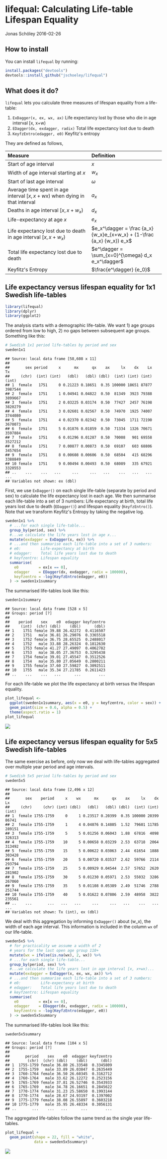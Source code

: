 lifequal: Calculating Life-table Lifespan Equality
================
Jonas Schöley
2016-02-26

How to install
--------------

You can install `lifequal` by running:

``` r
install.packages("devtools")
devtools::install_github("jschoeley/lifequal")
```

What does it do?
----------------

`lifequal` lets you calculate three measures of lifespan equality from a life-table:

1.  `ExDagger(x, ex, wx, ax)` Life expectancy lost by those who die in age interval \[x, x+w)
2.  `EDagger(dx, exdagger, radix)` Total life expectancy lost due to death
3.  `KeyfzEntro(edagger, e0)` Keyfitz's entropy

They are defined as follows,

<table>
<colgroup>
<col width="53%" />
<col width="46%" />
</colgroup>
<thead>
<tr class="header">
<th align="left">Measure</th>
<th align="left">Definition</th>
</tr>
</thead>
<tbody>
<tr class="odd">
<td align="left">Start of age interval</td>
<td align="left"><span class="math inline"><em>x</em></span></td>
</tr>
<tr class="even">
<td align="left">Width of age interval starting at <span class="math inline"><em>x</em></span></td>
<td align="left"><span class="math inline"><em>w</em><sub><em>x</em></sub></span></td>
</tr>
<tr class="odd">
<td align="left">Start of last age interval</td>
<td align="left"><span class="math inline"><em>ω</em></span></td>
</tr>
<tr class="even">
<td align="left">Average time spent in age interval <span class="math inline">[<em>x</em>, <em>x</em> + <em>w</em><em>x</em>)</span> when dying in that interval</td>
<td align="left"><span class="math inline"><em>a</em><sub><em>x</em></sub></span></td>
</tr>
<tr class="odd">
<td align="left">Deaths in age interval <span class="math inline">[<em>x</em>, <em>x</em> + <em>w</em><sub><em>x</em></sub>)</span></td>
<td align="left"><span class="math inline"><em>d</em><sub><em>x</em></sub></span></td>
</tr>
<tr class="even">
<td align="left">Life-expectancy at age <span class="math inline"><em>x</em></span></td>
<td align="left"><span class="math inline"><em>e</em><sub><em>x</em></sub></span></td>
</tr>
<tr class="odd">
<td align="left">Life expectancy lost due to death in age interval <span class="math inline">[<em>x</em>, <em>x</em> + <em>w</em><sub><em>x</em></sub>)</span></td>
<td align="left"><span class="math inline">$e_x^\dagger = \frac {a_x} {w_x}e_{x+w_x} + (1-\frac {a_x} {w_x}) e_x$</span></td>
</tr>
<tr class="even">
<td align="left">Total life expectancy lost due to death</td>
<td align="left"><span class="math inline">$e^\dagger = \sum_{x=0}^{\omega} d_x e_x^\dagger$</span></td>
</tr>
<tr class="odd">
<td align="left">Keyfitz's Entropy</td>
<td align="left"><span class="math inline">$\frac{e^\dagger} {e_0}$</span></td>
</tr>
</tbody>
</table>

Life expectancy versus lifespan equality for 1x1 Swedish life-tables
--------------------------------------------------------------------

``` r
library(lifequal)
library(dplyr)
library(ggplot2)
```

The analysis starts with a demographic life-table. We want 1) age groups ordered from low to high, 2) no gaps between subsequent age groups. Something like this:

``` r
# Swedish 1x1 period life-tables by period and sex
sweden1x1
```

    ## Source: local data frame [58,608 x 11]
    ## 
    ##       sex period     x      mx      qx    ax     lx    dx    Lx      Tx
    ##     (chr)  (int) (int)   (dbl)   (dbl) (dbl)  (int) (int) (int)   (int)
    ## 1  female   1751     0 0.21223 0.18651  0.35 100000 18651 87877 3987544
    ## 2  female   1751     1 0.04941 0.04822  0.50  81349  3923 79388 3899667
    ## 3  female   1751     2 0.03225 0.03174  0.50  77427  2457 76198 3820279
    ## 4  female   1751     3 0.02601 0.02567  0.50  74970  1925 74007 3744080
    ## 5  female   1751     4 0.02370 0.02342  0.50  73045  1711 72190 3670073
    ## 6  female   1751     5 0.01876 0.01859  0.50  71334  1326 70671 3597884
    ## 7  female   1751     6 0.01296 0.01287  0.50  70008   901 69558 3527212
    ## 8  female   1751     7 0.00877 0.00873  0.50  69107   603 68806 3457654
    ## 9  female   1751     8 0.00608 0.00606  0.50  68504   415 68296 3388849
    ## 10 female   1751     9 0.00494 0.00493  0.50  68089   335 67921 3320553
    ## ..    ...    ...   ...     ...     ...   ...    ...   ...   ...     ...
    ## Variables not shown: ex (dbl)

First, we use `ExDagger()` on each single life-table (separate by period and sex) to calculate the life expectancy lost in each age. We then summarise each life-table into a set of 3 numbers: Life expectancy at birth, total life years lost due to death (`EDagger()`) and lifespan equality (`KeyfzEntro()`). Note that we transform Keyfitz's Entropy by taking the negative log.

``` r
sweden1x1 %>%
  # ...for each single life-table...
  group_by(period, sex) %>%
  #...we calculate the life years lost in age x...
  mutate(exdagger = ExDagger(x, ex)) %>%
  # ...and then summarise each life-table into a set of 3 numbers:
  # e0:         Life-expectancy at birth
  # edagger:    Total life years lost due to death
  # keyfzentro: Lifespan equality
  summarise(
    e0         = ex[x == 0],
    edagger    = EDagger(dx, exdagger, radix = 100000),
    keyfzentro = -log(KeyfzEntro(edagger, e0))
  ) -> sweden1x1summary
```

The summarised life-tables look like this:

``` r
sweden1x1summary
```

    ## Source: local data frame [528 x 5]
    ## Groups: period [?]
    ## 
    ##    period    sex    e0  edagger keyfzentro
    ##     (int)  (chr) (dbl)    (dbl)      (dbl)
    ## 1    1751 female 39.88 26.42272  0.4116507
    ## 2    1751   male 36.81 26.29076  0.3365518
    ## 3    1752 female 36.75 28.65525  0.2488017
    ## 4    1752   male 33.88 28.26324  0.1812630
    ## 5    1753 female 41.27 27.49097  0.4062782
    ## 6    1753   male 38.05 27.36753  0.3295438
    ## 7    1754 female 39.01 27.45547  0.3512526
    ## 8    1754   male 35.80 27.05649  0.2800211
    ## 9    1755 female 37.60 27.59827  0.3092511
    ## 10   1755   male 35.34 27.21785  0.2611423
    ## ..    ...    ...   ...      ...        ...

For each life-table we plot the life expectancy at birth versus the lifespan equality.

``` r
plot_lifequal <-
  ggplot(sweden1x1summary, aes(x = e0, y = keyfzentro, color = sex)) +
  geom_point(size = 0.6, alpha = 0.5) +
  theme(aspect.ratio = 1)
plot_lifequal
```

![](./readme_fig/unnamed-chunk-6-1.png)

Life expectancy versus lifespan equality for 5x5 Swedish life-tables
--------------------------------------------------------------------

The same exercise as before, only now we deal with life-tables aggregated over multiple year period and age intervals.

``` r
# Swedish 5x5 period life-tables by period and sex
sweden5x5
```

    ## Source: local data frame [2,496 x 12]
    ## 
    ##       sex    period     x    wx      mx      qx    ax     lx    dx     Lx
    ##     (chr)     (chr) (int) (dbl)   (dbl)   (dbl) (dbl)  (int) (int)  (int)
    ## 1  female 1755-1759     0     1 0.23517 0.20399  0.35 100000 20399  86741
    ## 2  female 1755-1759     1     4 0.04076 0.14805  1.52  79601 11785 289151
    ## 3  female 1755-1759     5     5 0.01256 0.06043  1.88  67816  4098 326313
    ## 4  female 1755-1759    10     5 0.00658 0.03239  2.53  63718  2064 313492
    ## 5  female 1755-1759    15     5 0.00622 0.03063  2.44  61654  1888 303428
    ## 6  female 1755-1759    20     5 0.00720 0.03537  2.62  59766  2114 293794
    ## 7  female 1755-1759    25     5 0.00929 0.04544  2.57  57652  2620 281902
    ## 8  female 1755-1759    30     5 0.01230 0.05971  2.53  55032  3286 267060
    ## 9  female 1755-1759    35     5 0.01108 0.05389  2.49  51746  2788 251744
    ## 10 female 1755-1759    40     5 0.01622 0.07806  2.59  48958  3822 235561
    ## ..    ...       ...   ...   ...     ...     ...   ...    ...   ...    ...
    ## Variables not shown: Tx (int), ex (dbl)

We deal with this aggregation by informing `ExDagger()` about \(w_x\), the width of each age interval. This information is included in the column `wx` of our life-table.

``` r
sweden5x5 %>%
  # for practicality we assume a width of 2
  # years for the last open age group 110+
  mutate(wx = ifelse(is.na(wx), 2, wx)) %>%
  # ...for each single life-table...
  group_by(period, sex) %>%
  #...we calculate the life years lost in age interval [x, x+wx)...
  mutate(exdagger = ExDagger(x, ex, wx, ax)) %>%
  # ...and then summarise each life-table into a set of 3 numbers:
  # e0:         Life-expectancy at birth
  # edagger:    Total life years lost due to death
  # keyfzentro: Lifespan equality
  summarise(
    e0         = ex[x == 0],
    edagger    = EDagger(dx, exdagger, radix = 100000),
    keyfzentro = -log(KeyfzEntro(edagger, e0))
  ) -> sweden5x5summary
```

The summarised life-tables look like this:

``` r
sweden5x5summary
```

    ## Source: local data frame [104 x 5]
    ## Groups: period [?]
    ## 
    ##       period    sex    e0  edagger keyfzentro
    ##        (chr)  (chr) (dbl)    (dbl)      (dbl)
    ## 1  1755-1759 female 36.80 26.33548  0.3345809
    ## 2  1755-1759   male 33.89 26.03847  0.2635449
    ## 3  1760-1764 female 36.50 26.60345  0.3162712
    ## 4  1760-1764   male 33.62 26.12272  0.2523156
    ## 5  1765-1769 female 37.81 26.52746  0.3543933
    ## 6  1765-1769   male 34.78 26.16651  0.2845622
    ## 7  1770-1774 female 31.23 25.58650  0.1993144
    ## 8  1770-1774   male 28.67 24.93197  0.1397002
    ## 9  1775-1779 female 38.08 26.55897  0.3603218
    ## 10 1775-1779   male 35.95 26.48334  0.3056131
    ## ..       ...    ...   ...      ...        ...

The aggregated life-tables follow the same trend as the single year life-tables.

``` r
plot_lifequal +
  geom_point(shape = 22, fill = "white",
             data = sweden5x5summary)
```

![](./readme_fig/unnamed-chunk-10-1.png)
